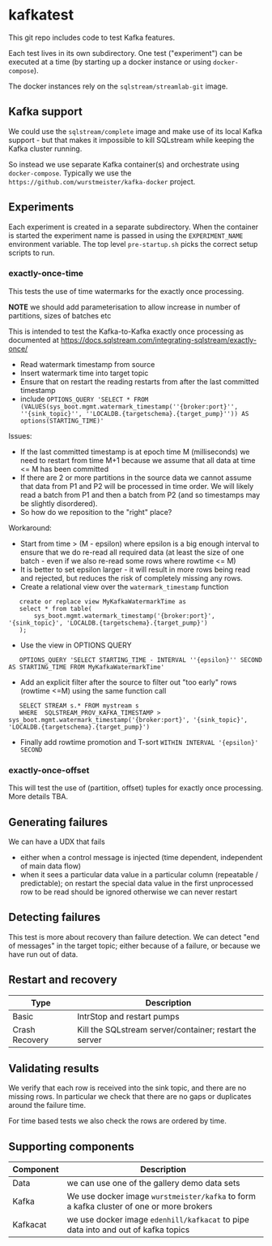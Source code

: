 # kafkatest

This git repo includes code to test Kafka features.

Each test lives in its own subdirectory. One test ("experiment") can be executed
at a time (by starting up a docker instance or using `docker-compose`).

The docker instances rely on the `sqlstream/streamlab-git` image.

## Kafka support

We could use the `sqlstream/complete` image and make use of its local Kafka support - but that makes it impossible to kill SQLstream while keeping the Kafka cluster running.

So instead we use separate Kafka container(s) and orchestrate using `docker-compose`. Typically we use the
`https://github.com/wurstmeister/kafka-docker` project.

## Experiments

Each experiment is created in a separate subdirectory. When the container is started the experiment name is passed in using the `EXPERIMENT_NAME` environment variable. The top level `pre-startup.sh` picks the correct setup scripts to run.

### exactly-once-time

This tests the use of time watermarks for the exactly once processing.

**NOTE** we should add parameterisation to allow increase in number of partitions, sizes of batches etc

This is intended to test the Kafka-to-Kafka exactly once processing as documented at https://docs.sqlstream.com/integrating-sqlstream/exactly-once/

* Read watermark timestamp from source
* Insert watermark time into target topic
* Ensure that on restart the reading restarts from after the last committed timestamp
 * include `OPTIONS_QUERY 'SELECT * FROM (VALUES(sys_boot.mgmt.watermark_timestamp(''{broker:port}'', ''{sink_topic}'', ''LOCALDB.{targetschema}.{target_pump}'')) AS options(STARTING_TIME)'`

Issues:
* If the last committed timestamp is at epoch time M (milliseconds) we need to restart from time M+1 because 
we assume that all data at time <= M has been committed
* If there are 2 or more partitions in the source data we cannot assume that data from P1 and P2 will be processed
in time order. We will likely read a batch from P1 and then a batch from P2 (and so timestamps may be slightly disordered).
* So how do we reposition to the "right" place?

Workaround:
* Start from time > (M - epsilon) where epsilon is a big enough interval to ensure that we do re-read all required data 
(at least the size of one batch - even if we also re-read some rows where rowtime <= M)
 * It is better to set epsilon larger - it will result in more rows being read and rejected, but reduces the risk of completely
 missing any rows.
* Create a relational view over the `watermark_timestamp` function
```
   create or replace view MyKafkaWatermarkTime as
   select * from table(
       sys_boot.mgmt.watermark_timestamp('{broker:port}', '{sink_topic}', 'LOCALDB.{targetschema}.{target_pump}')
   );
```
* Use the view in OPTIONS QUERY
```
   OPTIONS_QUERY 'SELECT STARTING_TIME - INTERVAL ''{epsilon}'' SECOND AS STARTING_TIME FROM MyKafkaWatermarkTime'
```
* Add an explicit filter after the source to filter out "too early" rows (rowtime <=M) using the same function call
```
   SELECT STREAM s.* FROM mystream s
   WHERE  SQLSTREAM_PROV_KAFKA_TIMESTAMP > sys_boot.mgmt.watermark_timestamp('{broker:port}', '{sink_topic}', 'LOCALDB.{targetschema}.{target_pump}') 
```
* Finally add rowtime promotion and T-sort `WITHIN INTERVAL '{epsilon}' SECOND`

### exactly-once-offset

This will test the use of (partition, offset) tuples for exactly once processing. More details TBA.

## Generating failures

We can have a UDX that fails
* either when a control message is injected (time dependent, independent of main data flow)
* when it sees a particular data value in a particular column (repeatable / predictable); on restart the special data value in the first unprocessed row to be read should be ignored otherwise we can never restart

## Detecting failures

This test is more about recovery than failure detection. We can detect "end of messages" in the target topic; either because of a failure, or because we have run out of data.

## Restart and recovery

Type | Description
--- | ----
Basic | IntrStop and restart pumps
Crash Recovery | Kill the SQLstream server/container; restart the server

## Validating results

We verify that each row is received into the sink topic, and there are no missing rows. In particular we check that there
are no gaps or duplicates around the failure time.

For time based tests we also check the rows are ordered by time.

## Supporting components

Component |Description
--- | ---
Data | we can use one of the gallery demo data sets
Kafka | We use docker image `wurstmeister/kafka` to form a kafka cluster of one or more brokers
Kafkacat | we use docker image `edenhill/kafkacat` to pipe data into and out of kafka topics


